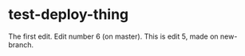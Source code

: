 # test-deploy-thing

The first edit. Edit number 6 (on master).
This is edit 5, made on new-branch.
